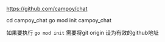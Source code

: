 https://github.com/campoy/chat

cd campoy_chat
go mod init campoy_chat

如果要执行 `go mod init` 需要将git origin 设为有效的github地址